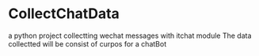 # CollectChatData
a python project collectting wechat messages with itchat module
The data collectted will be consist of curpos for a chatBot


